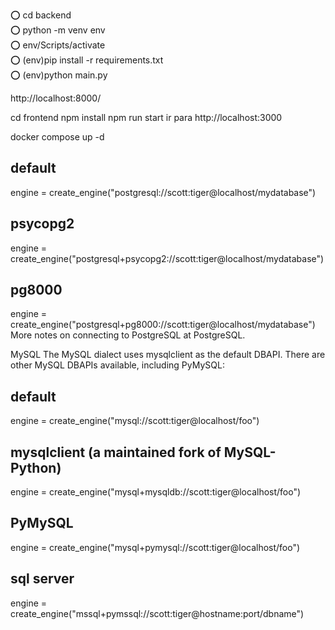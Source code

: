 ⭕ cd backend <br>
⭕ python -m venv env <br>
⭕ env/Scripts/activate <br>
⭕ (env)pip install -r requirements.txt <br>
⭕ (env)python main.py<br>

http://localhost:8000/

cd frontend npm install npm run start ir para http://localhost:3000

docker compose up -d

## default
engine = create_engine("postgresql://scott:tiger@localhost/mydatabase")

## psycopg2
engine = create_engine("postgresql+psycopg2://scott:tiger@localhost/mydatabase")

## pg8000
engine = create_engine("postgresql+pg8000://scott:tiger@localhost/mydatabase") More notes on connecting to PostgreSQL at PostgreSQL.

MySQL The MySQL dialect uses mysqlclient as the default DBAPI. There are other MySQL DBAPIs available, including PyMySQL:

## default
engine = create_engine("mysql://scott:tiger@localhost/foo")

## mysqlclient (a maintained fork of MySQL-Python)
engine = create_engine("mysql+mysqldb://scott:tiger@localhost/foo")

## PyMySQL
engine = create_engine("mysql+pymysql://scott:tiger@localhost/foo")

## sql server
engine = create_engine("mssql+pymssql://scott:tiger@hostname:port/dbname")

